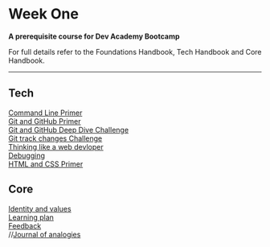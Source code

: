 # Week One

__A prerequisite course for Dev Academy Bootcamp__

For full details refer to the Foundations Handbook, Tech Handbook and Core Handbook.


------------

## Tech
[Command Line Primer](/week-1/command-line/README.md)  
[Git and GitHub Primer](/week-1/git-and-github-intro/README.md)  
[Git and GitHub Deep Dive Challenge](week-1/git-and-github-intro/git-github-challenge.md)  
[Git track changes Challenge](week-1/git-and-github-intro/git-track-and-commit-challenge.md)  
[Thinking like a web devloper]()  
[Debugging]()  
[HTML and CSS Primer]()  

## Core
[Identity and values]()  
[Learning plan]()  
[Feedback]()  
//[Journal of analogies]()  





